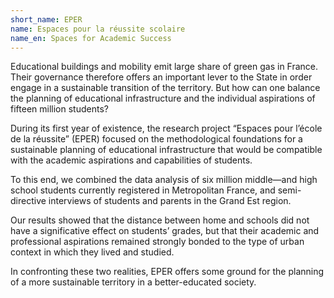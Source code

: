 ```yaml
---
short_name: EPER
name: Espaces pour la réussite scolaire
name_en: Spaces for Academic Success
---
```

Educational buildings and mobility emit large share of green gas in France. Their governance therefore offers an important lever to the State in order engage in a sustainable transition of the territory. But how can one balance the planning of educational infrastructure and the individual aspirations of fifteen million students? 

During its first year of existence, the research project “Espaces pour l’école de la réussite” (EPER) focused on the methodological foundations for a sustainable planning of educational infrastructure that would be compatible with the academic aspirations and capabilities of students. 

To this end, we combined the data analysis of six million middle—and high school students currently registered in Metropolitan France, and semi-directive interviews of students and parents in the Grand Est region. 

Our results showed that the distance between home and schools did not have a significative effect on students’ grades, but that their academic and professional aspirations remained strongly bonded to the type of urban context in which they lived and studied. 

In confronting these two realities, EPER offers some ground for the planning of a more sustainable territory in a better-educated society.